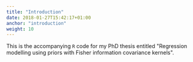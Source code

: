```yaml
---
title: "Introduction"
date: 2018-01-27T15:42:17+01:00
anchor: "introduction"
weight: 10
---
```


This is the accompanying `R` code for my PhD thesis entitled "Regression modelling using priors with Fisher information covariance kernels".

<!-- {{% block note %}}
Consider Phlebas is Banks's first published science fiction novel set in the Culture, and takes its title from a line in T. S. Eliot's poem The Waste Land. A subsequent Culture novel, Look to Windward (2000), whose title comes from the previous line of the same poem, can be considered a loose follow-up.
{{% /block %}} -->
